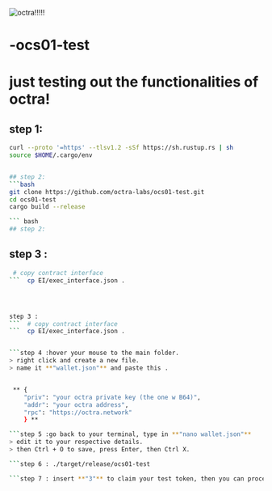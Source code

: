 ![octra!!!!!](https://github.com/user-attachments/assets/2a138e98-cf87-40ed-b64f-902876dc0b17)
 # -ocs01-test
 # just testing out the functionalities of octra!

## step 1:
```bash
curl --proto '=https' --tlsv1.2 -sSf https://sh.rustup.rs | sh
source $HOME/.cargo/env 


## step 2:
```bash
git clone https://github.com/octra-labs/ocs01-test.git
cd ocs01-test
cargo build --release

``` bash 
## step 2:
``` 


## step 3 :
``` bash
 # copy contract interface
```  cp EI/exec_interface.json .




step 3 :
```  # copy contract interface
```  cp EI/exec_interface.json .


```step 4 :hover your mouse to the main folder.
> right click and create a new file.
> name it **"wallet.json"** and paste this .


 ** {
    "priv": "your octra private key (the one w B64)",
    "addr": "your octra address",
    "rpc": "https://octra.network"
    } **

```step 5 :go back to your terminal, type in **"nano wallet.json"**
> edit it to your respective details.
> then Ctrl + O to save, press Enter, then Ctrl X.

```step 6 : ./target/release/ocs01-test

```step 7 : insert **"3"** to claim your test token, then you can proceed to play w any number of your choice.


